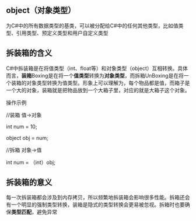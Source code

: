 ## object（对象类型）

为C#中的所有数据类型的基类，可以被分配给C#中的任何其他类型，比如值类型、引用类型、预定义类型和用户自定义类型







## 拆装箱的含义

C#中拆装箱是在将值类型（int、float等）和对象类型（object）互相转换。具体而言，**装箱**Boxing是在将一个**值类型**转换为**对象类型**，而拆箱UnBoxing是在将一个装箱的对象类型转换为值类型。形象上可以理解为，每个物品都是值，而箱子是一个大的对象，装箱就是把物品放到一个大箱子里，对应的就是大箱子这个对象。

操作示例

//装箱 值->对象

int num = 10;

object obj = num;

//拆箱 对象->值

int num = （int）obj;



## 拆装箱的意义

每一次拆装箱都会涉及到内存拷贝，所以频繁地拆装箱会影响很多性能。拆箱还会有一个明显的强制类型转换，装箱是隐式的类型转换会更易被忽视。拆箱时也要确保**类型匹配**，避免异常